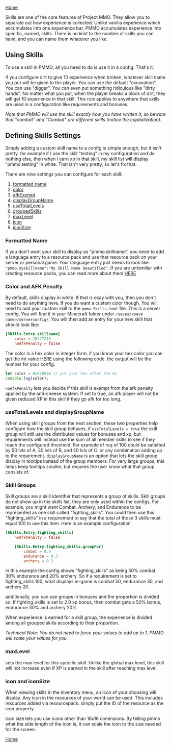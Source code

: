 [Home](../home.md)

Skills are one of the core features of Project MMO.  They allow you to separate out how experience is collected.  Unlike vanilla experience which accumulates into one experience bar, PMMO accumulates experience into specific, named, skills.  There is no limit to the number of skills you can have, and you can name them whatever you like.

## Using Skills
To use a skill in PMMO, all you need to do is use it in a config.  That's it.

If you configure dirt to give 10 experience when broken, whatever skill name you put will be given to the player.  You can use the default "excavation". You can use "digger".  You can even put something ridiculous like "dirty hands".  No matter what you put, when the player breaks a block of dirt, they will get 10 experience in that skill.  This rule applies to anywhere that skills are used in a configuration like requirements and bonuses.

*Note that PMMO will use the skill exactly how you have written it, so beware that "combat" and "Combat" are different skills (notice the capitalization)*.

## Defining Skills Settings
Simply adding a custom skill name to a config is simple enough, but it isn't pretty.  for example if I use the skill "testing" in my configuration and do nothing else, then when i earn xp in that skill, my skill list will display "pmmo.testing" in white.  That isn't very pretty, so let's fix that.

There are nine settings you can configure for each skill: 
1. [formatted name](#formatted-name)
2. [color](#color-and-afk-penalty)
3. [afkExempt](#color-and-afk-penalty)
4. [displayGroupName](#usetotallevels-and-displaygroupname)
5. [useTotalLevels](#usetotallevels-and-displaygroupname)
6. [groupedSkills](#skill-groups)
7. [maxLevel](#maxlevel)
8. [icon](#icon-and-iconsize)
9. [iconSize](#icon-and-iconsize)

### Formatted Name
If you don't want your skill to display as "pmmo.skillname", you need to add a language entry to a resource pack and use that resource pack on your server or personal game.  Your language entry just needs to look like `"pmmo.myskillname":"My Skill Name Beautified"`.  If you are unfamiliar with creating resource packs, you can read more about them [HERE](https://minecraft.wiki/w/Resource_pack)

### Color and AFK Penalty
By default, skills display in white.  If that is okay with you, then you don't need to do anything here.  If you do want a custom color though, You will need to add your custom skill to the `pmmo-Skills.toml` file.  This is a server config.  You will find it in your Minecraft folder under `/saves/<save name>/serverconfig/`.  You will then add an entry for your new skill that should look like:
```toml
[Skills.Entry.skillname]
    color = 16777215
    noAfkPenalty = false
```
The color is a hex color in integer form.  if you know your hex color you can get the int value [HERE](https://www.programiz.com/javascript/online-compiler/) using the following code.  the output will be the number for your config. 
```js
let color = 0xE7EE48 // put your hex after the 0x
console.log(color);
```

`noAfkPenalty` lets you decide if this skill is exempt from the afk penalty applied by the anti-cheese system.  If set to true, an afk player will not be given reduced XP in this skill if they go afk for too long.

### useTotalLevels and displayGroupName
When using skill groups from the next section, these two properties help configure how the skill group behaves.  if `useTotalLevels = true` the skill group will still use the distributed values for bonuses and xp, but requirements will instead use the sum of all member skills to see if they reach the configured threshold.  For example of req of 100 could be satisfied by 50 lvls of A, 30 lvls of B, and 20 lvls of C.  or any combination adding up to the requirement.  `displayGroupName` is an option that lets the skill group display in tooltips instead of the group members.  For very large groups, this helps keep tooltips smaller, but requires the user know what that group consists of.

### Skill Groups
Skill groups are a skill identifier that represents a group of skills.  Skill groups do not show up in the skills list.  they are only used within the configs.  For example, you might want Combat, Archery, and Endurance to be represented as one skill called "fighting_skills".  You could then use this "fighting_skills" in a requirement to say that the total of those 3 skills must equal 100 to use this item.  Here is an example configuration
```toml
[Skills.Entry.fighting_skills]
    noAfkPenalty = false

    [Skills.Entry.fighting_skills.groupFor]
        combat = 0.5
        endurance = 0.3
        archery = 0.2
```
In this example the config shows "fighting_skills" as being 50% combat, 30% endurance and 20% archery.  So if a requirement is set to fighting_skills 100, what displays in-game is combat 50, endurance 30, and archery 20.

additionally, you can use groups in bonuses and the proportion is divided so.  If fighting_skills is set to 2.0 xp bonus, then combat gets a 50% bonus, endurance 30% and archery 20%.

When experience is earned for a skill group, the experience is divided among all grouped skills according to their proportion.

*Technical Note: You do not need to force your values to add up to 1.  PMMO will scale your values for you.*

### maxLevel
sets the max level for this specific skill.  Unlike the global max level, this skill will not increase even if XP is earned in the skill after reaching max level.

### icon and iconSize
When viewing skills in the inventory menu, an icon of your choosing will display.  Any icon in the resources of your world can be used.  This includes resources added via resourcepack.  simply put the ID of the resource as the icon property.

Icon size lets you use icons other than 16x16 dimensions.  By telling pmmo what the side length of the icon is, it can scale the icon to the size needed for the screen.

[Home](../home.md)